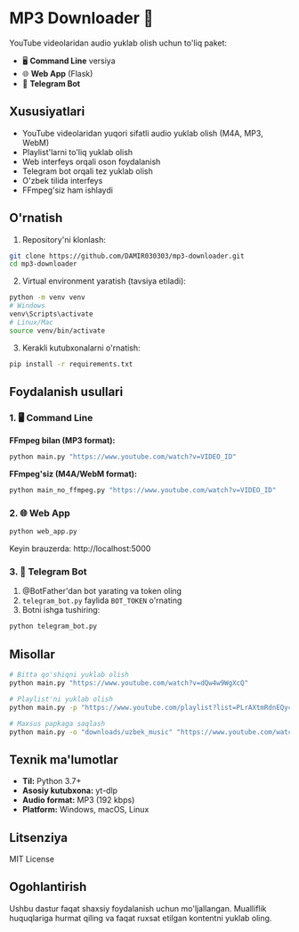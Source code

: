 # MP3 Downloader 🎵

YouTube videolaridan audio yuklab olish uchun to'liq paket:
- 🖥️ **Command Line** versiya
- 🌐 **Web App** (Flask)
- 🤖 **Telegram Bot**

## Xususiyatlari

- YouTube videolaridan yuqori sifatli audio yuklab olish (M4A, MP3, WebM)
- Playlist'larni to'liq yuklab olish
- Web interfeys orqali oson foydalanish
- Telegram bot orqali tez yuklab olish
- O'zbek tilida interfeys
- FFmpeg'siz ham ishlaydi

## O'rnatish

1. Repository'ni klonlash:
```bash
git clone https://github.com/DAMIR030303/mp3-downloader.git
cd mp3-downloader
```

2. Virtual environment yaratish (tavsiya etiladi):
```bash
python -m venv venv
# Windows
venv\Scripts\activate
# Linux/Mac
source venv/bin/activate
```

3. Kerakli kutubxonalarni o'rnatish:
```bash
pip install -r requirements.txt
```

## Foydalanish usullari

### 1. 🖥️ Command Line

**FFmpeg bilan (MP3 format):**
```bash
python main.py "https://www.youtube.com/watch?v=VIDEO_ID"
```

**FFmpeg'siz (M4A/WebM format):**
```bash
python main_no_ffmpeg.py "https://www.youtube.com/watch?v=VIDEO_ID"
```

### 2. 🌐 Web App

```bash
python web_app.py
```
Keyin brauzerda: http://localhost:5000

### 3. 🤖 Telegram Bot

1. @BotFather'dan bot yarating va token oling
2. `telegram_bot.py` faylida `BOT_TOKEN` o'rnating
3. Botni ishga tushiring:
```bash
python telegram_bot.py
```

## Misollar

```bash
# Bitta qo'shiqni yuklab olish
python main.py "https://www.youtube.com/watch?v=dQw4w9WgXcQ"

# Playlist'ni yuklab olish
python main.py -p "https://www.youtube.com/playlist?list=PLrAXtmRdnEQy4Qrp4kXZpv9_k5-S6UzjV"

# Maxsus papkaga saqlash
python main.py -o "downloads/uzbek_music" "https://www.youtube.com/watch?v=example"
```

## Texnik ma'lumotlar

- **Til:** Python 3.7+
- **Asosiy kutubxona:** yt-dlp
- **Audio format:** MP3 (192 kbps)
- **Platform:** Windows, macOS, Linux

## Litsenziya

MIT License

## Ogohlantirish

Ushbu dastur faqat shaxsiy foydalanish uchun mo'ljallangan. Mualliflik huquqlariga hurmat qiling va faqat ruxsat etilgan kontentni yuklab oling.